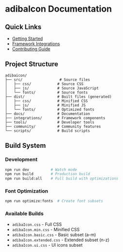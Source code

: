 # adibaIcon Documentation

## Quick Links

- [Getting Started](README.md)
- [Framework Integrations](integrations.md)
- [Contributing Guide](CONTRIBUTING.md)

## Project Structure

```
adibaicon/
├── src/                 # Source files
│   ├── css/            # Source CSS
│   ├── js/             # Source JavaScript
│   └── fonts/          # Source fonts
├── dist/               # Built files (generated)
│   ├── css/            # Minified CSS
│   ├── js/             # Minified JS
│   └── fonts/          # Optimized fonts
├── docs/               # Documentation
├── integrations/       # Framework components
├── tools/              # Developer tools
├── community/          # Community features
└── scripts/            # Build scripts
```

## Build System

### Development
```bash
npm run dev          # Watch mode
npm run build        # Production build
npm run build:all    # Full build with optimizations
```

### Font Optimization
```bash
npm run optimize:fonts  # Create font subsets
```

### Available Builds
- `adibaIcon.css` - Full CSS
- `adibaIcon.min.css` - Minified CSS
- `adibaIcon.basic.css` - Basic subset (a-m)
- `adibaIcon.extended.css` - Extended subset (n-z)
- `adibaIcon.ui.css` - UI icons subset